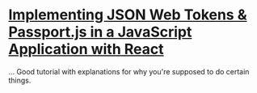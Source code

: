# [Implementing JSON Web Tokens & Passport.js in a JavaScript Application with React](https://itnext.io/implementing-json-web-tokens-passport-js-in-a-javascript-application-with-react-b86b1f313436)
...
Good tutorial with explanations for why you're supposed to do certain things.
